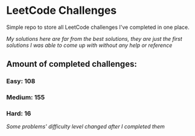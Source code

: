 
# LeetCode Challenges

Simple repo to store all LeetCode challenges I've completed in one place.

<i>My solutions here are far from the best solutions, they are just the first solutions I was able to come up with without any help or reference</i>

## Amount of completed challenges:

### Easy: 108

### Medium: 155

### Hard: 16

<i>Some problems' difficulty level changed after I completed them</i>
